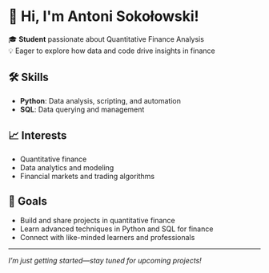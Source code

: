 # 👋 Hi, I'm Antoni Sokołowski!

🎓 **Student** passionate about Quantitative Finance Analysis  
💡 Eager to explore how data and code drive insights in finance

## 🛠️ Skills
- **Python**: Data analysis, scripting, and automation
- **SQL**: Data querying and management

## 📈 Interests
- Quantitative finance
- Data analytics and modeling
- Financial markets and trading algorithms

## 🚀 Goals
- Build and share projects in quantitative finance
- Learn advanced techniques in Python and SQL for finance
- Connect with like-minded learners and professionals

---

*I’m just getting started—stay tuned for upcoming projects!*
